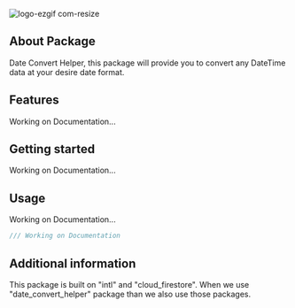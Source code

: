 ![logo-ezgif com-resize](https://github.com/user-attachments/assets/c4701ed7-016a-460a-bb3a-5e3ad3a4d21b)

## About Package

Date Convert Helper, this package will provide you to convert any DateTime data at your desire date format.

## Features
Working on Documentation...

## Getting started
Working on Documentation...

## Usage
Working on Documentation...

```dart
/// Working on Documentation
```

## Additional information

This package is built on "intl" and "cloud_firestore". When we use "date_convert_helper" package than we also use those packages.